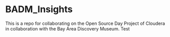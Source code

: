 # BADM_Insights
This is a repo for collaborating on the Open Source Day Project of Cloudera in collaboration with the Bay Area Discovery Museum.
Test
